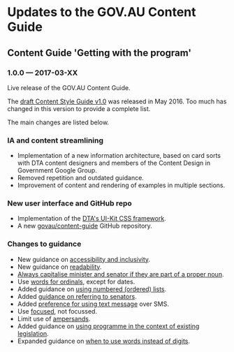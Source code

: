 # Updates to the GOV.AU Content Guide

## Content Guide 'Getting with the program'

### 1.0.0 &#8212; 2017-03-XX

Live release of the GOV.AU Content Guide.

The [draft Content Style Guide v1.0](https://github.com/AusDTO/gov-au-content-guide) was released in May 2016. Too much has changed in this version to provide a complete list.

The main changes are listed below.

### IA and content streamlining

- Implementation of a new information architecture, based on card sorts with DTA content designers and members of the Content Design in Government Google Group.
- Removed repetition and outdated guidance.
- Improvement of content and rendering of examples in multiple sections.

### New user interface and GitHub repo

- Implementation of the [DTA's UI-Kit CSS framework](https://github.com/AusDTO/gov-au-ui-kit).
- A new [govau/content-guide](https://github.com/govau/content-guide) GitHub repository</a>.

### Changes to guidance

- New guidance on [accessibility and inclusivity](/accessibility-inclusivity/).
- New guidance on [readability](/writing-style/#readability).
- [Always capitalise minister and senator if they are part of a proper noun](/punctuation-grammar/#capitalisation).
- Use [words for ordinals](/numbers-measurements/#numbers), except for dates.
- Added guidance on [using numbered (ordered) lists](/content-structure/#bullet-point-lists).
- Added [guidance on referring to senators](/terms-phrases/#ministers-senators-mps).
- Added [preference for using text message](/terms-phrases/#digital-terms) over SMS.
- Use [focused](/terms-phrases/#preferred-spellings), not focussed.
- Limit use of [ampersands](/punctuation-grammar/#ampersands).
- Added guidance on [using programme in the context of existing legislation](/terms-phrases/#preferred-spellings).
- Expanded guidance on [when to use words instead of digits](/numbers-measurements/#numbers).
